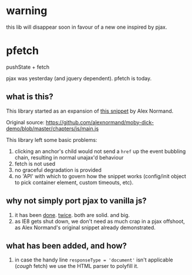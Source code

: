 # warning
this lib will disappear soon in favour of a new one inspired by pjax.

# pfetch
pushState + fetch

pjax was yesterday (and jquery dependent). 
pfetch is today.

## what is this?
This library started as an expansion of [this snippet](https://github.com/alexnormand/moby-dick-demo/blob/master/chapters/js/main.js) by Alex Normand.

Original source: https://github.com/alexnormand/moby-dick-demo/blob/master/chapters/js/main.js

This library left some basic problems:

1. clicking an anchor's child would not send a `href` up the event bubbling chain, resulting in normal unajax'd behaviour
2. fetch is not used
3. no graceful degradation is provided
4. no 'API' with which to govern how the snippet works (config/init object to pick container element, custom timeouts, etc).

## why not simply port pjax to vanilla js?

1. it has been [done](https://github.com/martndemus/pjax). [twice](https://github.com/cantlin/vanilla-pjax). both are solid. and big.
2. as IE8 gets shut down, we don't need as much crap in a pjax offshoot, as Alex Normand's original snippet already demonstrated.


## what has been added, and how?

1. in case the handy line `responseType = 'document'` isn't applicable (*cough* fetch) we use the HTML parser to polyfill it.

